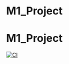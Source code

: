 # M1_Project
# M1_Project
[![CI](https://github.com/pavan-kalyan47/M1_Project/actions/workflows/main.yml/badge.svg)](https://github.com/pavan-kalyan47/M1_Project/actions/workflows/main.yml)
